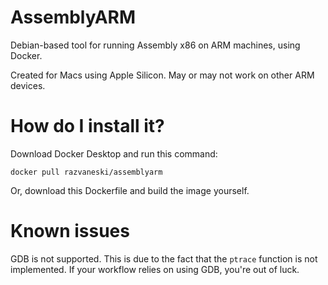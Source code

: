 # AssemblyARM

Debian-based tool for running Assembly x86 on ARM machines, using Docker.

Created for Macs using Apple Silicon. May or may not work on other ARM devices.

# How do I install it?

Download Docker Desktop and run this command:

`docker pull razvaneski/assemblyarm`

Or, download this Dockerfile and build the image yourself.

# Known issues

GDB is not supported. This is due to the fact that the `ptrace` function is not implemented. If your workflow relies on using GDB, you're out of luck.
